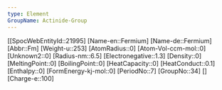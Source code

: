 ```yaml
---
type: Element
GroupName: Actinide-Group
---
```

[[SpocWebEntityId::21995]
[Name-en::Fermium]
[Name-de::Fermium]
[Abbr::Fm]
[Weight-u::253]
[AtomRadius::0]
[Atom-Vol-ccm-mol::0]
[Unknown2::0]
[Radius-nm::6.5]
[Electronegative::1.3]
[Density::0]
[MeltingPoint::0]
[BoilingPoint::0]
[HeatCapacity::0]
[HeatConduct::0.1]
[Enthalpy::0]
[FormEnergy-kj-mol::0]
[PeriodNo::7]
[GroupNo::34]
[]
[Charge-e::100]

